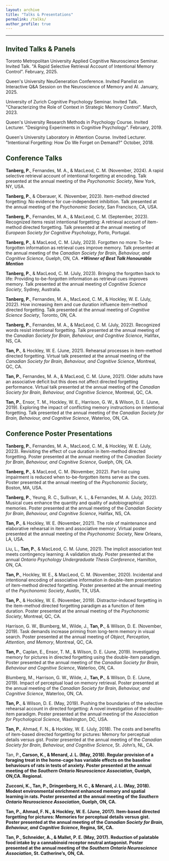 ```yaml
---
layout: archive
title: "Talks & Presentations"
permalink: /talks/
author_profile: true
---
```


<hr>

## <span style="color: #132d10; font-weight:bold">Invited Talks & Panels</span> 
Toronto Metropolitan University Applied Cognitive Neuroscience Seminar. Invited Talk. "A Rapid Selective Retrieval Account of Intentional Memory Control". February, 2025. 

Queen's University NeuGeneration Conference. Invited Panelist on Interactive Q&A Session on the Neuroscience of Memory and AI. January, 2025.

University of Zurich Cognitive Psychology Seminar. Invited Talk. "Characterizing the Role of Context in Strategic Memory Control". March, 2023. 

Queen's University Research Methods in Psychology Course. Invited Lecturer. "Designing Experiments in Cognitive Psychology". February, 2019. 

Queen's University Laboratory in Attention Course. Invited Lecturer. "Intentional Forgetting: How Do We Forget on Demand?" October, 2018. 

## <span style="color: #132d10; font-weight:bold">Conference Talks</span> 
<b>Tanberg, P.</b>, Fernandes, M. A., & MacLeod, C. M. (November, 2024). A rapid selective retrieval account of intentional forgetting at encoding. Talk presented at the annual meeting of the <i>Psychonomic Society</i>, New York, NY, USA.

<b>Tanberg, P.</b>, & Oberauer, K. (November, 2023). Item-method directed forgetting: No evidence for cue-independent inhibition. Talk presented at the annual meeting of the <i>Psychonomic Society</i>, San Francisco, CA, USA.

<b>Tanberg, P.</b>, Fernandes, M. A., & MacLeod, C. M. (September, 2023). Recognized items resist intentional forgetting: A retrieval account of item-method directed forgetting. Talk presented at the annual meeting of <i>European Society for Cognitive Psychology</i>, Porto, Portugal.

<b>Tanberg, P.</b>, & MacLeod, C. M. (July, 2023). Forgotten no more: To-be-forgotten information as retrieval cues improve memory. Talk presented at the annual meeting of the <i>Canadian Society for Brain, Behaviour, and Cognitive Science</i>, Guelph, ON, CA.
<b><i>*Winner of Best Talk Honourable Mention</i></b>

<b>Tanberg, P.</b>, & MacLeod, C. M. (July, 2023). Bringing the forgotten back to life: Providing to-be-forgotten information as retrieval cues improves memory. Talk presented at the annual meeting of <i>Cognitive Science Society</i>, Sydney, Australia. 

<b>Tanberg, P.</b>, Fernandes, M. A., MacLeod, C. M., & Hockley, W. E. (July, 2022). How increasing item and cue duration influence item-method directed forgetting. Talk presented at the annual meeting of <i>Cognitive Science Society</i>, Toronto, ON, CA. 

<b>Tanberg, P.</b>, Fernandes, M. A., & MacLeod, C. M. (July, 2022). Recognized words resist intentional forgetting. Talk presented at the annual meeting of the <i>Canadian Society for Brain, Behaviour, and Cognitive Science</i>, Halifax, NS, CA.

<b>Tan, P.</b>, & Hockley, W. E. (June, 2021). Rehearsal processes in item-method directed forgetting. Virtual talk presented at the annual meeting of the <i>Canadian Society for Brain, Behaviour, and Cognitive Science</i>, Montreal, QC, CA. 

<b>Tan, P.</b>, Fernandes, M. A., & MacLeod, C. M. (June, 2021). Older adults have an associative deficit but this does not affect directed forgetting performance. Virtual talk presented at the annual meeting of the <i>Canadian Society for Brain, Behaviour, and Cognitive Science</i>, Montreal, QC, CA. 

<b>Tan, P.</b>, Ensor, T. M., Hockley, W. E., Harrison, G. W., & Wilson, D. E. (June, 2019). Exploring the impact of conflicting memory instructions on intentional forgetting. Talk presented at the annual meeting of the <i>Canadian Society for Brain, Behaviour, and Cognitive Science</i>, Waterloo, ON, CA.

## <span style="color: #132d10; font-weight:bold">Conference Poster Presentations</span> 
<b>Tanberg, P.</b>, Fernandes, M. A., MacLeod, C. M., & Hockley, W. E. (July, 2023). Revisiting the effect of cue duration in item-method directed forgetting. Poster presented at the annual meeting of the <i>Canadian Society for Brain, Behaviour, and Cognitive Science</i>, Guelph, ON, CA.

<b>Tanberg, P.</b>, & MacLeod, C. M. (November, 2022). Part-list cuing impairment is reduced when to-be-forgotten items serve as the cues. Poster presented at the annual meeting of the <i>Psychonomic Society</i>, Boston, MA, USA. 

<b>Tanberg, P.</b>, Yeung, R. C., Sullivan, K. L., & Fernandes, M. A. (July, 2022). Musical cues enhance the quantity and quality of autobiographical memories. Poster presented at the annual meeting of the <i>Canadian Society for Brain, Behaviour, and Cognitive Science</i>, Halifax, NS, CA. 

<b>Tan, P.</b>, & Hockley, W. E. (November, 2021). The role of maintenance and elaborative rehearsal in item and associative memory. Virtual poster presented at the annual meeting of the <i>Psychonomic Society</i>, New Orleans, LA, USA.

Liu, L., <b>Tan, P.</b>, & MacLeod, C. M. (June, 2021). The implicit association test meets contingency learning: A validation study. Poster presented at the annual <i>Ontario Psychology Undergraduate Thesis Conference</i>, Hamilton, ON, CA. 

<b>Tan, P.</b>, Hockley, W. E., & MacLeod, C. M. (November, 2020). Incidental and intentional encoding of associative information in double-item presentation of item-method directed forgetting. Poster presented at the annual meeting of the <i>Psychonomic Society</i>, Austin, TX, USA.

<b>Tan, P.</b>, & Hockley, W. E. (November, 2019). Distractor-induced forgetting in the item-method directed forgetting paradigm as a function of item duration. Poster presented at the annual meeting of the <i>Psychonomic Society</i>, Montreal, QC, CA.

Harrison, G. W., Blumberg, M., Wilde, J., <b>Tan, P.</b>, & Wilson, D. E. (November, 2019). Task demands increase priming from long-term memory in visual search. Poster presented at the annual meeting of <i>Object, Perception, Attention, and Memory</i>, Montreal, QC, CA. 

<b>Tan, P.</b>, Caplan, E., Ensor, T. M., & Wilson, D. E. (June, 2019). Investigating memory for pictures in directed forgetting using the double-item paradigm. Poster presented at the annual meeting of the <i>Canadian Society for Brain, Behaviour and Cognitive Science</i>, Waterloo, ON, CA.

Blumberg, M., Harrison, G. W., Wilde, J., <b>Tan, P.</b>, & Wilson, D. E. (June, 2019). Impact of perceptual load on memory retrieval. Poster presented at the annual meeting of the <i>Canadian Society for Brain, Behaviour, and Cognitive Science</i>, Waterloo, ON, CA. 

<b>Tan, P.</b>, & Wilson, D. E. (May, 2019). Pushing the boundaries of the selective rehearsal account in directed forgetting: A novel investigation of the double-item paradigm. Poster presented at the annual meeting of the <i>Association for Psychological Science</i>, Washington, DC, USA.

<b>Tan, P.</b>, Ahmad, F. N., & Hockley, W. E. (July, 2018). The costs and benefits of item-based directed forgetting for pictures: Memory for perceptual details versus gist. Poster presented at the annual meeting of the <i>Canadian Society for Brain, Behaviour, and Cognitive Science</i>, St. John’s, NL, CA.

</b>Tan, P.<b>, Carson, K., & Menard, J. L. (May, 2018). Regular provision of a foraging treat in the home-cage has variable effects on the baseline behaviours of rats in tests of anxiety. Poster presented at the annual meeting of the <i>Southern Ontario Neuroscience Association</i>, Guelph, ON,CA. Regional. 

Zucconi, K., <b>Tan, P.</b>, Dringenberg, H. C., & Menard, J. L. (May, 2018). Modest environmental enrichment enhanced memory and spatial learning in rats. Poster presented at the annual meeting of the <i>Southern Ontario Neuroscience Association</i>, Guelph, ON, CA.

<b>Tan, P.</b>, Ahmad, F. N., & Hockley, W. E. (June, 2017). Item-based directed forgetting for pictures: Memories for perceptual details versus gist. Poster presented at the annual meeting of the <i>Canadian Society for Brain, Behaviour, and Cognitive Science</i>, Regina, SK, CA. 

<b>Tan, P.</b>, Schneider, A., & Mallet, P. E. (May, 2017). Reduction of palatable food intake by a cannabinoid receptor neutral antagonist. Poster presented at the annual meeting of the <i>Southern Ontario Neuroscience Association</i>, St. Catherine’s, ON, CA. 